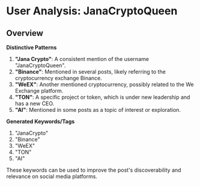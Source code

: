 # User Analysis: JanaCryptoQueen

## Overview

**Distinctive Patterns**

1. **"Jana Crypto"**: A consistent mention of the username "JanaCryptoQueen".
2. **"Binance"**: Mentioned in several posts, likely referring to the cryptocurrency exchange Binance.
3. **"WeEX"**: Another mentioned cryptocurrency, possibly related to the We Exchange platform.
4. **"TON"**: A specific project or token, which is under new leadership and has a new CEO.
5. **"AI"**: Mentioned in some posts as a topic of interest or exploration.

**Generated Keywords/Tags**

1. "JanaCrypto"
2. "Binance"
3. "WeEX"
4. "TON"
5. "AI"

These keywords can be used to improve the post's discoverability and relevance on social media platforms.